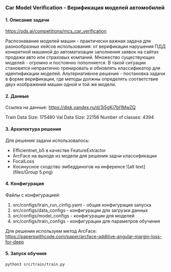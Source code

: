 ### Car Model Verification - Верификация моделей автомобилей

#### 1. Описание задачи
https://ods.ai/competitions/mcs_car_verification

Распознавание моделей машин - практически важная задача для разнообразных кейсов использования: от верификации нарушения ПДД конкретной машиной до автоматизации заполнения заявок на сайтах продажи авто или страховых компаний. Множество существующих моделей - огромно и постоянно пополняется. В такой ситуации становится непрактично тренировать и обновлять классификатор для идентификации моделей. Альтернативное решение - постановка задачи в форме верификации, где методы должны определять соответствие двух изображений машин одной и той же модели.

#### 2. Данные 
Ссылка на данные: https://disk.yandex.ru/d/3i5gKi7bI1MwZQ

Train Data Size: 175480
Val Data Size: 22156
Number of classes: 4394

#### 3. Архитектура решения

Для решения задачи использовалось:
- Efficientnet_b5 в качестве FeatureExtractor
- ArcFace на выходе из модели для решения задчи классификации
- FocalLoss
- Косинусное сходство эмбеддиногов на инференсе
![alt text](files/Group 5.png)

#### 4. Конфигурация
Файлы с конфигурацией:
1) src/configs/train_run_cinfig.yaml - общая конфигурация запуска
2) src/configs/data_configs - конфигурации для загрузки данных
3) src/configs/model_configs - конфигурации для моделей
4) src/configs/train_configs - конфигурации для параметров обучения

Для решения используем метод ArcFace:
https://paperswithcode.com/paper/arcface-additive-angular-margin-loss-for-deep

#### 5. Запуск обучния

```angular2html
python3 src/train/train.py
```
